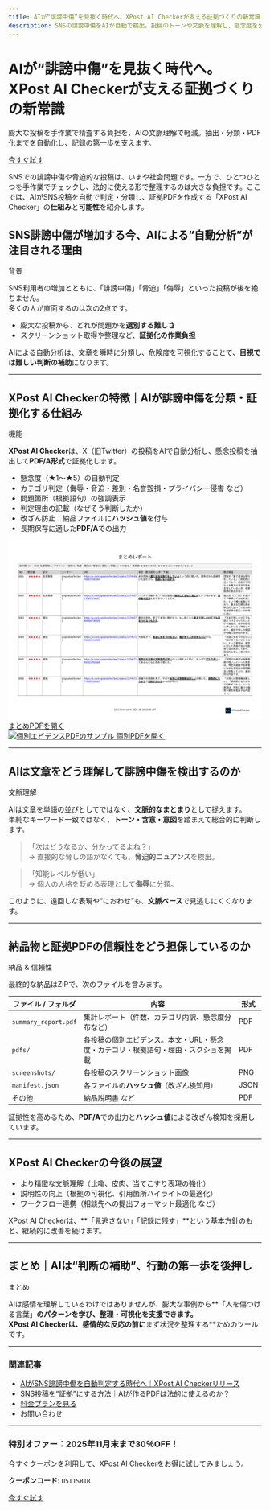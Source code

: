 ```yaml
---
title: AIが“誹謗中傷”を見抜く時代へ。XPost AI Checkerが支える証拠づくりの新常識
description: SNSの誹謗中傷をAIが自動で検出。投稿のトーンや文脈を理解し、懸念度を分類。XPost AI Checkerがどのように証拠PDFを生成し、法的な整理を支援するのかを解説します。
---
```

<div class="hero">
  <div class="hero__text">
    <h1>AIが“誹謗中傷”を見抜く時代へ。XPost AI Checkerが支える証拠づくりの新常識</h1>
    <p class="lead">膨大な投稿を手作業で精査する負担を、AIの文脈理解で軽減。抽出・分類・PDF化までを自動化し、記録の第一歩を支えます。</p>
    <a href="https://xpostaichecker.jp/" class="md-button--primary">今すぐ試す</a>
  </div>
</div>

SNSでの誹謗中傷や脅迫的な投稿は、いまや社会問題です。一方で、ひとつひとつを手作業でチェックし、法的に使える形で整理するのは大きな負担です。ここでは、AIがSNS投稿を自動で判定・分類し、証拠PDFを作成する「XPost AI Checker」の**仕組み**と**可能性**を紹介します。

## SNS誹謗中傷が増加する今、AIによる“自動分析”が注目される理由

<div class="badge">背景</div>

SNS利用者の増加とともに、「誹謗中傷」「脅迫」「侮辱」といった投稿が後を絶ちません。  
多くの人が直面するのは次の2点です。

- 膨大な投稿から、どれが問題かを**選別する難しさ**
- スクリーンショット取得や整理など、**証拠化の作業負担**

AIによる自動分析は、文章を瞬時に分類し、危険度を可視化することで、**目視では難しい判断の補助**になります。

---

## XPost AI Checkerの特徴｜AIが誹謗中傷を分類・証拠化する仕組み

<div class="badge">機能</div>

<strong>XPost AI Checker</strong>は、X（旧Twitter）の投稿をAIで自動分析し、懸念投稿を抽出して<strong>PDF/A形式</strong>で証拠化します。

- 懸念度（★1〜★5）の自動判定  
- カテゴリ判定（侮辱・脅迫・差別・名誉毀損・プライバシー侵害 など）  
- 問題箇所（根拠語句）の強調表示  
- 判定理由の記載（なぜそう判断したか）  
- 改ざん防止：納品ファイルに<strong>ハッシュ値</strong>を付与  
- 長期保存に適した<strong>PDF/A</strong>での出力

<div class="teaser">
  <a href="/samples/teaser-summary.png" target="_blank" rel="noopener">
    <img src="/samples/teaser-summary.png" alt="サマリーレポートPDFのサンプル" loading="lazy">
  </a>
  <a href="/samples/summary_report.pdf" class="mini" target="_blank" rel="noopener">まとめPDFを開く</a>
</div>

<div class="teaser">
  <a href="/samples/teaser-kobetsu.png" target="_blank" rel="noopener">
    <img src="/samples/teaser-kobetsu.png" alt="個別エビデンスPDFのサンプル" loading="lazy">
  </a>
  <a href="/samples/kobetsu.pdf" class="mini" target="_blank" rel="noopener">個別PDFを開く</a>
</div>

---

## AIは文章をどう理解して誹謗中傷を検出するのか

<div class="badge">文脈理解</div>

AIは文章を単語の並びとしてではなく、**文脈的なまとまり**として捉えます。  
単純なキーワード一致ではなく、**トーン・含意・意図**を踏まえて総合的に判断します。

> 「次はどうなるか、分かってるよね？」  
> → 直接的な脅しの語がなくても、**脅迫的ニュアンス**を検出。

> 「知能レベルが低い」  
> → 個人の人格を貶める表現として**侮辱**に分類。

このように、遠回しな表現や“におわせ”も、**文脈ベース**で見逃しにくくなります。

---

## 納品物と証拠PDFの信頼性をどう担保しているのか

<div class="badge">納品 & 信頼性</div>

最終的な納品はZIPで、次のファイルを含みます。

| ファイル / フォルダ | 内容 | 形式 |
|  --  |  --  |  -- |
| `summary_report.pdf` | 集計レポート（件数、カテゴリ内訳、懸念度分布など） | PDF |
| `pdfs/` | 各投稿の個別エビデンス。本文・URL・懸念度・カテゴリ・根拠語句・理由・スクショを掲載 | PDF |
| `screenshots/` | 各投稿のスクリーンショット画像 | PNG |
| `manifest.json` | 各ファイルの<strong>ハッシュ値</strong>（改ざん検知用） | JSON |
| その他 | 納品説明書 など | PDF |

証拠性を高めるため、**PDF/A**での出力と**ハッシュ値**による改ざん検知を採用しています。

---

## XPost AI Checkerの今後の展望

- より精緻な文脈理解（比喩、皮肉、当てこすり表現の強化）  
- 説明性の向上（根拠の可視化、引用箇所ハイライトの最適化）  
- ワークフロー連携（相談先への提出フォーマット最適化 など）

XPost AI Checkerは、**「見逃さない」「記録に残す」**という基本方針のもと、継続的に改善を続けます。

---

## まとめ｜AIは“判断の補助”、行動の第一歩を後押し

<div class="badge">まとめ</div>

AIは感情を理解しているわけではありませんが、膨大な事例から**「人を傷つける言葉」**のパターンを学び、整理・可視化を支援できます。  
XPost AI Checkerは、感情的な反応の前に**まず状況を整理する**ためのツールです。

---
### 関連記事
- [AIがSNS誹謗中傷を自動判定する時代へ｜XPost AI Checkerリリース](001_xpost-ai-checker-release.md)
- [SNS投稿を“証拠”にする方法｜AIが作るPDFは法的に使えるのか？](003_xpost-ai-checker-how-to-use.md)
- [料金プランを見る](../plans.md)
- [お問い合わせ](../contact.md)

---

<div class="cta-block">
  <h3>特別オファー：2025年11月末まで30％OFF！</h3>
  <p>今すぐクーポンを利用して、XPost AI Checkerをお得に試してみましょう。</p>
  <p><strong>クーポンコード</strong>: <code>U5I1SB1R</code></p>
  <a href="https://xpostaichecker.jp/" class="md-button--primary">今すぐ試す</a>
</div>
